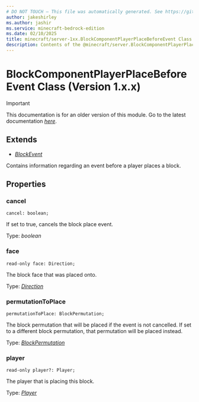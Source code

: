 ```yaml
---
# DO NOT TOUCH — This file was automatically generated. See https://github.com/mojang/minecraftapidocsgenerator to modify descriptions, examples, etc.
author: jakeshirley
ms.author: jashir
ms.service: minecraft-bedrock-edition
ms.date: 02/10/2025
title: minecraft/server-1xx.BlockComponentPlayerPlaceBeforeEvent Class
description: Contents of the @minecraft/server.BlockComponentPlayerPlaceBeforeEvent class (Version 1.x.x).
---
```

# BlockComponentPlayerPlaceBeforeEvent Class (Version 1.x.x)

> [!IMPORTANT]
> This documentation is for an older version of this module. Go to the latest documentation [*here*](../../../scriptapi/minecraft/server/BlockComponentPlayerPlaceBeforeEvent.md).

## Extends
- [*BlockEvent*](BlockEvent.md)

Contains information regarding an event before a player places a block.

## Properties

### **cancel**
`cancel: boolean;`

If set to true, cancels the block place event.

Type: *boolean*

### **face**
`read-only face: Direction;`

The block face that was placed onto.

Type: [*Direction*](Direction.md)

### **permutationToPlace**
`permutationToPlace: BlockPermutation;`

The block permutation that will be placed if the event is not cancelled. If set to a different block permutation, that permutation will be placed instead.

Type: [*BlockPermutation*](BlockPermutation.md)

### **player**
`read-only player?: Player;`

The player that is placing this block.

Type: [*Player*](Player.md)
